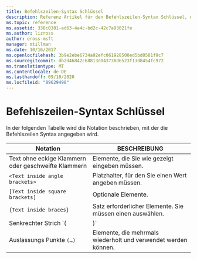 ```yaml
---
title: Befehlszeilen-Syntax Schlüssel
description: Referenz Artikel für den Befehlszeilen-Syntax Schlüssel, der die Notation beschreibt, die zur Angabe der Befehlszeilen Syntax verwendet wird.
ms.topic: reference
ms.assetid: 338c0381-ad63-4a4c-bd2c-42c7a93821fe
ms.author: lizross
author: eross-msft
manager: mtillman
ms.date: 10/16/2017
ms.openlocfilehash: 3b9e2ebe6734a92efc061928500ed5bd0581f9c7
ms.sourcegitcommit: db2d46842c68813d043738d6523f13d8454fc972
ms.translationtype: MT
ms.contentlocale: de-DE
ms.lasthandoff: 09/10/2020
ms.locfileid: "89629498"
---
```

# <a name="command-line-syntax-key"></a>Befehlszeilen-Syntax Schlüssel

In der folgenden Tabelle wird die Notation beschrieben, mit der die Befehlszeilen Syntax angegeben wird.

| Notation | BESCHREIBUNG |
| -------- | ----------- |
| Text ohne eckige Klammern oder geschweifte Klammern | Elemente, die Sie wie gezeigt eingeben müssen. |
| `<Text inside angle brackets>` | Platzhalter, für den Sie einen Wert angeben müssen. |
| `[Text inside square brackets]` | Optionale Elemente. |
| `{Text inside braces}` | Satz erforderlicher Elemente. Sie müssen einen auswählen. |
| Senkrechter Strich `(|)`| Trennzeichen für sich gegenseitig ausschließende Elemente. Sie müssen einen auswählen. |
| Auslassungs Punkte `(…)` | Elemente, die mehrmals wiederholt und verwendet werden können. |
